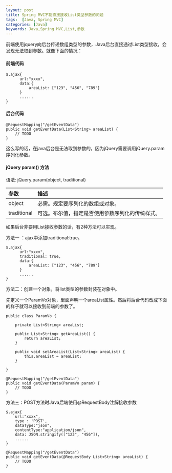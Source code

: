 ```yaml
---
layout: post
title: Spring MVC不能直接接收List类型参数的问题
tags:  [Java, Spring MVC]
categories: [Java]
keywords: Java,Spring MVC,List,参数
---
```



前端使用jquery向后台传递数组类型的参数，Java后台直接通过List类型接收，会发现无法取到参数。就像下面的情况：




#### 前端代码
```
$.ajax{
      url:"xxxx",
      data:{
          areaList: ["123", "456", "789"]
      }
      ......
}
```


#### 后台代码
```
@RequestMapping("/getEventData")
public void getEventData(List<String> areaList) {
    // TODO
}
```


这么写的话，在java后台是无法取到参数的，因为jQuery需要调用jQuery.param序列化参数。


#### jQuery param() 方法
语法:  jQuery.param(object, traditional)

|    参数    |        描述      |
|     :-      |        :-      |
|object      | 必需。规定要序列化的数组或对象。 |
|traditional | 可选。布尔值，指定是否使用参数序列化的传统样式。 |


如果后台非要用List接收参数的话，有2种方法可以实现。


方法一 ：ajax中添加traditional:true。

```
$.ajax{
      url:"xxxx",
      traditional: true,
      data:{
          areaList: ["123", "456", "789"]
      }
      ......
}
```

方法二：创建一个对象，将list类型的参数封装在对象中。  

先定义一个ParamVo对象，里面声明一个areaList属性。然后将后台代码改成下面的样子就可以接收到前端的参数了。
```
public class ParamVo {
 
	private List<String> areaList;
 
	public List<String> getAreaList() {
		return areaList;
	}
 
	public void setAreaList(List<String> areaList) {
		this.areaList = areaList;
	}
 
}
```

```
@RequestMapping("/getEventData")
public void getEventData(ParamVo param) {
    // TODO
}
```


方法三：POST方法时Java后端使用@RequestBody注解接收参数
```
$.ajax{
    url:"xxxx",
    type : 'POST',
    dataType:"json",      
    contentType:"application/json", 
    data: JSON.stringify(["123", "456"]),
    ......
}
```

```
@RequestMapping("/getEventData")
public void getEventData(@RequestBody List<String> areaList) {
    // TODO
}
```
